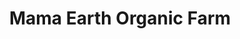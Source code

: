 ---
layout: post
title: Mama Earth Organic Farm
image: /images/portfolio/mama-earth-farm.jpg
imgurl: http://mamaearthfarm.com
---